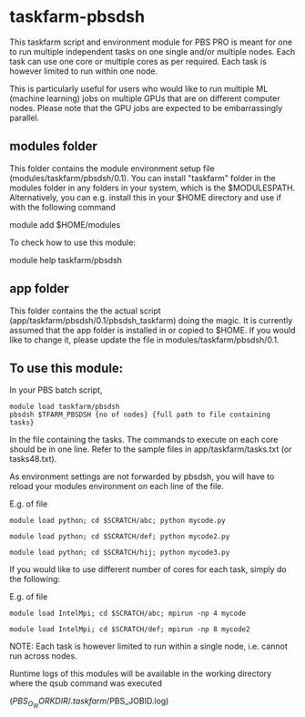 # taskfarm-pbsdsh

This taskfarm script and environment module for PBS PRO is meant for one to run multiple independent tasks on one single and/or multiple nodes. Each task can use one core or multiple cores as per required. Each task is however limited to run within one node. 

This is particularly useful for users who would like to run multiple ML (machine learning) jobs on multiple GPUs that are on different computer nodes. Please note that the GPU jobs are expected to be embarrassingly parallel. 

## modules folder

This folder contains the module environment setup file (modules/taskfarm/pbsdsh/0.1). You can install "taskfarm" folder in the modules folder in any folders in your system, which is the $MODULESPATH.
Alternatively, you can e.g. install this in your $HOME directory and use if with the following command

module add $HOME/modules

To check how to use this module:

module help taskfarm/pbsdsh

## app folder

This folder contains the the actual script (app/taskfarm/pbsdsh/0.1/pbsdsh_taskfarm) doing the magic. It is currently assumed that the app folder is installed in or copied to $HOME. If you would like to change it, please update the file in modules/taskfarm/pbsdsh/0.1.

## To use this module:

In your PBS batch script, 

	module load taskfarm/pbsdsh
	pbsdsh $TFARM_PBSDSH {no of nodes} {full path to file containing tasks}

In the file containing the tasks. The commands to execute on each core should be in one line. Refer to the sample files in app/taskfarm/tasks.txt (or tasks48.txt).

As environment settings are not forwarded by pbsdsh, you will have to reload your modules environment on each line of the file.

E.g. of file
	
	module load python; cd $SCRATCH/abc; python mycode.py
	
	module load python; cd $SCRATCH/def; python mycode2.py
	
	module load python; cd $SCRATCH/hij; python mycode3.py
	

If you would like to use different number of cores for each task, simply do the following:

E.g. of file

	module load IntelMpi; cd $SCRATCH/abc; mpirun -np 4 mycode
	
	module load IntelMpi; cd $SCRATCH/def; mpirun -np 8 mycode2
	
NOTE: Each task is however limited to run within a single node, i.e. cannot run across nodes.

Runtime logs of this modules will be available in the working directory where the qsub command was executed 

($PBS_O_WORKDIR/.taskfarm/$PBS_JOBID.log)
